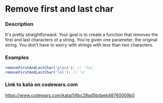# Remove first and last char

### Description
It's pretty straightforward. Your goal is to create a function that removes the first and last characters of a string. You're given one parameter, the original string. You don't have to worry with strings with less than two characters.

### Examples
<!-- Add your examples here -->
```typescript
removeFirstAndLastChar('place'); // 'lac'
removeFirstAndLastChar('lol'); // 'o'
```

### Link to kata on codewars.com
https://www.codewars.com/kata/56bc28ad5bdaeb48760009b0
